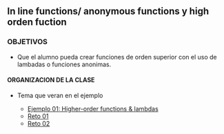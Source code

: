 
## In line functions/ anonymous functions y high orden fuction

### OBJETIVOS 

- Que el alumno pueda crear funciones de orden superior con el uso de lambadas o funciones anonimas. 

#### ORGANIZACION DE LA CLASE 

- Tema que veran en el ejemplo

	- [Ejemplo 01: Higher-order functions & lambdas](Ejemplo-01)
	- [Reto 01](Reto-01)
	- [Reto 02](Reto-02)

